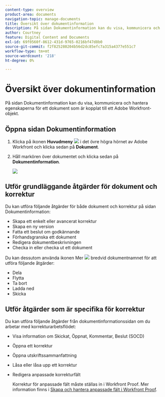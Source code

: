 ```yaml
---
content-type: overview
product-area: documents
navigation-topic: manage-documents
title: Översikt över dokumentinformation
description: På sidan Dokumentinformation kan du visa, kommunicera och hantera egenskaperna för ett dokument som är kopplat till ett Adobe Workfront-objekt.
author: Courtney
feature: Digital Content and Documents
exl-id: 69f0560f-8612-431d-9765-0216bf47d8b0
source-git-commit: f2f825280204b56d2dc85efc7a315a4377e551c7
workflow-type: tm+mt
source-wordcount: '218'
ht-degree: 0%

---
```


# Översikt över dokumentinformation

På sidan Dokumentinformation kan du visa, kommunicera och hantera egenskaperna för ett dokument som är kopplat till ett Adobe Workfront-objekt.

## Öppna sidan Dokumentinformation

1. Klicka på ikonen **Huvudmeny** ![](assets/main-menu-icon.png) i det övre högra hörnet av Adobe Workfront och klicka sedan på **Dokument**.

1. Håll markören över dokumentet och klicka sedan på **Dokumentinformation**.

   ![](assets/document-details-350x179.png)

## Utför grundläggande åtgärder för dokument och korrektur

Du kan utföra följande åtgärder för både dokument och korrektur på sidan Dokumentinformation:

* Skapa ett enkelt eller avancerat korrektur
* Skapa en ny version
* Fatta ett beslut om godkännande
* Förhandsgranska ett dokument
* Redigera dokumentbeskrivningen
* Checka in eller checka ut ett dokument

Du kan dessutom använda ikonen Mer ![](assets/more-icon.png) bredvid dokumentnamnet för att utföra följande åtgärder:

* Dela
* Flytta
* Ta bort
* Ladda ned
* Skicka

## Utför åtgärder som är specifika för korrektur

Du kan utföra följande åtgärder från dokumentinformationssidan om du arbetar med korrekturarbetsflödet:

* Visa information om Skickat, Öppnat, Kommentar, Beslut (SOCD)
* Öppna ett korrektur
* Öppna utskriftssammanfattning
* Låsa eller låsa upp ett korrektur
* Redigera anpassade korrekturfält

  Korrektur för anpassade fält måste ställas in i Workfront Proof. Mer information finns i [Skapa och hantera anpassade fält i Workfront Proof](../../workfront-proof/wp-acct-admin/account-settings/create-and-manage-custom-fields.md).
